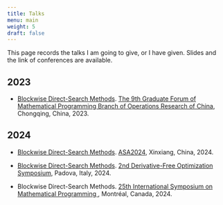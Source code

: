 ```yaml
---
title: Talks
menu: main
weight: 5
draft: false
---
```


This page records the talks I am going to give, or I have given. Slides and the link of conferences are available.

## 2023

- [Blockwise Direct-Search Methods](/documents/9_th_Graduate_Forum.pdf). [The 9th Graduate Forum of Mathematical Programming Branch of Operations Research of China](https://math.cqwu.edu.cn/article_363333.html), Chongqing, China, 2023.

## 2024

- [Blockwise Direct-Search Methods](/documents/ASA2024.pdf). [ASA2024](https://www.orsc.org.cn/wechat/article/detail?id=907), Xinxiang, China, 2024.

- [Blockwise Direct-Search Methods](/documents/DFOS2024.pdf). [2nd Derivative-Free Optimization Symposium](https://sites.google.com/diag.uniroma1.it/dfos24/home), Padova, Italy, 2024.

- Blockwise Direct-Search Methods. [25th International Symposium on Mathematical Programming ](https://ismp2024.gerad.ca/), Montréal, Canada, 2024.

